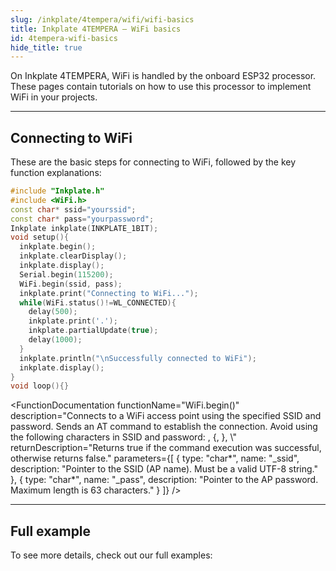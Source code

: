 ```yaml
---
slug: /inkplate/4tempera/wifi/wifi-basics
title: Inkplate 4TEMPERA – WiFi basics
id: 4tempera-wifi-basics
hide_title: true
---
```


<SectionTitle title="WiFi basics" backgroundImage="/img/wifi.png" />

On Inkplate 4TEMPERA, WiFi is handled by the onboard ESP32 processor. These pages contain tutorials on how to use this processor to implement WiFi in your projects.

---

## Connecting to WiFi
These are the basic steps for connecting to WiFi, followed by the key function explanations:
```cpp
#include "Inkplate.h"
#include <WiFi.h>
const char* ssid="yourssid";
const char* pass="yourpassword";
Inkplate inkplate(INKPLATE_1BIT);
void setup(){
  inkplate.begin();
  inkplate.clearDisplay();
  inkplate.display();
  Serial.begin(115200);
  WiFi.begin(ssid, pass);
  inkplate.print("Connecting to WiFi...");
  while(WiFi.status()!=WL_CONNECTED){
    delay(500);
    inkplate.print('.');
    inkplate.partialUpdate(true);
    delay(1000);
  }
  inkplate.println("\nSuccessfully connected to WiFi");
  inkplate.display();
}
void loop(){}
```
<FunctionDocumentation
    functionName="WiFi.begin()"
    description="Connects to a WiFi access point using the specified SSID and password. Sends an AT command to establish the connection. Avoid using the following characters in SSID and password: , {, }, \\"
    returnDescription="Returns true if the command execution was successful, otherwise returns false."
    parameters={[ 
    { type: "char*", name: "_ssid", description: "Pointer to the SSID (AP name). Must be a valid UTF-8 string." },
    { type: "char*", name: "_pass", description: "Pointer to the AP password. Maximum length is 63 characters." }
  ]}
/>

<FunctionDocumentation
  functionName="WiFi.status()"
  description="Checks the connection status of the ESP32 WiFi module. Returns whether the module is connected to an access point."
  returnDescription="Returns true if the ESP32 is connected to the AP, otherwise returns false."
/>

---

## Full example

To see more details, check out our full examples:
<QuickLink 
  title="Inkplate4TEMPERA_WiFi_examples" 
  description="Inkplate 4TEMPERA WiFi examples from Inkplate library"
  url="https://github.com/SolderedElectronics/Inkplate-Arduino-library/tree/master/examples/Inkplate4TEMPERA/Advanced/WEB_WiFi" 
/>